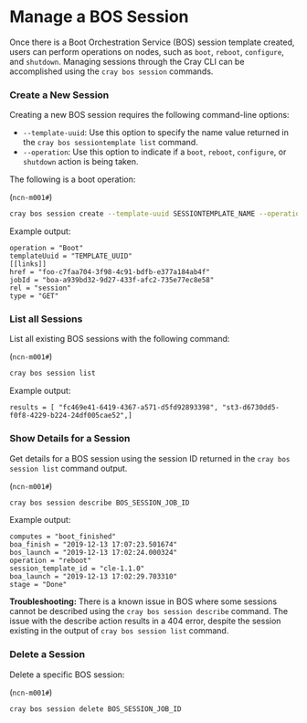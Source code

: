 # Manage a BOS Session

Once there is a Boot Orchestration Service \(BOS\) session template created, users can perform operations on nodes, such as `boot`, `reboot`, `configure`, and `shutdown`. Managing sessions through the Cray CLI can be accomplished using the `cray bos session` commands.

### Create a New Session

Creating a new BOS session requires the following command-line options:

-   `--template-uuid`: Use this option to specify the name value returned in the `cray bos sessiontemplate list` command.
-   `--operation`: Use this option to indicate if a `boot`, `reboot`, `configure`, or `shutdown` action is being taken.

The following is a boot operation:

(`ncn-m001#`)
```bash
cray bos session create --template-uuid SESSIONTEMPLATE_NAME --operation Boot
```

Example output:

```
operation = "Boot"
templateUuid = "TEMPLATE_UUID"
[[links]]
href = "foo-c7faa704-3f98-4c91-bdfb-e377a184ab4f"
jobId = "boa-a939bd32-9d27-433f-afc2-735e77ec8e58"
rel = "session"
type = "GET"
```

### List all Sessions

List all existing BOS sessions with the following command:

(`ncn-m001#`)
```bash
cray bos session list
```

Example output:

```
results = [ "fc469e41-6419-4367-a571-d5fd92893398", "st3-d6730dd5-f0f8-4229-b224-24df005cae52",]
```

### Show Details for a Session

Get details for a BOS session using the session ID returned in the `cray bos session list` command output.

(`ncn-m001#`)
```bash
cray bos session describe BOS_SESSION_JOB_ID
```

Example output:

```
computes = "boot_finished"
boa_finish = "2019-12-13 17:07:23.501674"
bos_launch = "2019-12-13 17:02:24.000324"
operation = "reboot"
session_template_id = "cle-1.1.0"
boa_launch = "2019-12-13 17:02:29.703310"
stage = "Done"
```

**Troubleshooting:** There is a known issue in BOS where some sessions cannot be described using the `cray bos session describe` command. The issue with the describe action results in a 404 error, despite the session existing in the output of `cray bos session list` command.

### Delete a Session

Delete a specific BOS session:

(`ncn-m001#`)
```bash
cray bos session delete BOS_SESSION_JOB_ID
```

